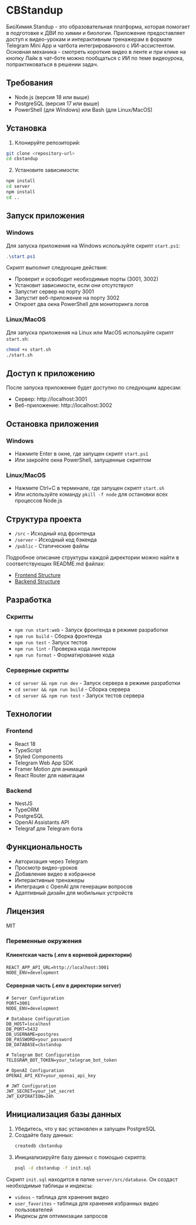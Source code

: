 # CBStandup

БиоХимия.Standup - это образовательная платформа, которая помогает в подготовке к ДВИ по химии и биологии. Приложение предоставляет доступ к видео-урокам и интерактивным тренажерам в формате Telegram Mini App и чатбота интегрированного с ИИ-ассистентом. Основная механика - смотреть короткие видео в ленте и при клике на кнопку Лайк в чат-боте можно пообщаться с ИИ по теме видеоурока, попрактиковаться в решении задач.

## Требования

- Node.js (версия 18 или выше)
- PostgreSQL (версия 17 или выше)
- PowerShell (для Windows) или Bash (для Linux/MacOS)

## Установка

1. Клонируйте репозиторий:
```bash
git clone <repository-url>
cd cbstandup
```

2. Установите зависимости:
```bash
npm install
cd server
npm install
cd ..
```

## Запуск приложения

### Windows

Для запуска приложения на Windows используйте скрипт `start.ps1`:

```powershell
.\start.ps1
```

Скрипт выполнит следующие действия:
- Проверит и освободит необходимые порты (3001, 3002)
- Установит зависимости, если они отсутствуют
- Запустит сервер на порту 3001
- Запустит веб-приложение на порту 3002
- Откроет два окна PowerShell для мониторинга логов

### Linux/MacOS

Для запуска приложения на Linux или MacOS используйте скрипт `start.sh`:

```bash
chmod +x start.sh
./start.sh
```

## Доступ к приложению

После запуска приложение будет доступно по следующим адресам:
- Сервер: http://localhost:3001
- Веб-приложение: http://localhost:3002

## Остановка приложения

### Windows
- Нажмите Enter в окне, где запущен скрипт `start.ps1`
- Или закройте окна PowerShell, запущенные скриптом

### Linux/MacOS
- Нажмите Ctrl+C в терминале, где запущен скрипт `start.sh`
- Или используйте команду `pkill -f node` для остановки всех процессов Node.js

## Структура проекта

- `/src` - Исходный код фронтенда
- `/server` - Исходный код бэкенда
- `/public` - Статические файлы

Подробное описание структуры каждой директории можно найти в соответствующих README.md файлах:
- [Frontend Structure](src/README.md)
- [Backend Structure](server/README.md)

## Разработка

### Скрипты

- `npm run start:web` - Запуск фронтенда в режиме разработки
- `npm run build` - Сборка фронтенда
- `npm run test` - Запуск тестов
- `npm run lint` - Проверка кода линтером
- `npm run format` - Форматирование кода

### Серверные скрипты

- `cd server && npm run dev` - Запуск сервера в режиме разработки
- `cd server && npm run build` - Сборка сервера
- `cd server && npm run test` - Запуск тестов сервера

## Технологии

### Frontend
- React 18
- TypeScript
- Styled Components
- Telegram Web App SDK
- Framer Motion для анимаций
- React Router для навигации

### Backend
- NestJS
- TypeORM
- PostgreSQL
- OpenAI Assistants API
- Telegraf для Telegram бота

## Функциональность

- Авторизация через Telegram
- Просмотр видео-уроков
- Добавление видео в избранное
- Интерактивные тренажеры
- Интеграция с OpenAI для генерации вопросов
- Адаптивный дизайн для мобильных устройств

## Лицензия

MIT 

### Переменные окружения

#### Клиентская часть (.env в корневой директории)
```
REACT_APP_API_URL=http://localhost:3001
NODE_ENV=development
```

#### Серверная часть (.env в директории server)
```
# Server Configuration
PORT=3001
NODE_ENV=development

# Database Configuration
DB_HOST=localhost
DB_PORT=5432
DB_USERNAME=postgres
DB_PASSWORD=your_password
DB_DATABASE=cbstandup

# Telegram Bot Configuration
TELEGRAM_BOT_TOKEN=your_telegram_bot_token

# OpenAI Configuration
OPENAI_API_KEY=your_openai_api_key

# JWT Configuration
JWT_SECRET=your_jwt_secret
JWT_EXPIRATION=24h
```

## Инициализация базы данных

1. Убедитесь, что у вас установлен и запущен PostgreSQL
2. Создайте базу данных:
   ```bash
   createdb cbstandup
   ```
3. Инициализируйте базу данных с помощью скрипта:
   ```bash
   psql -d cbstandup -f init.sql
   ```

Скрипт `init.sql` находится в папке `server/src/database`. Он создаст необходимые таблицы и индексы:
- `videos` - таблица для хранения видео
- `user_favorites` - таблица для хранения избранных видео пользователей
- Индексы для оптимизации запросов 